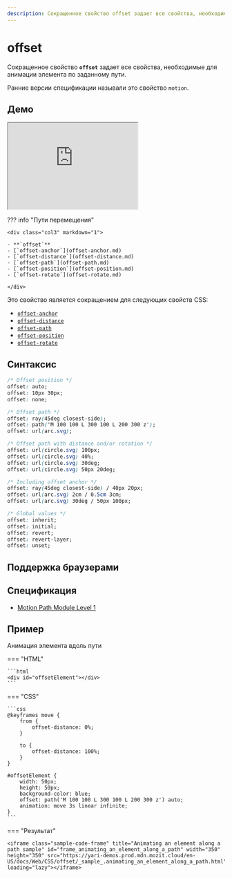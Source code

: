 ```yaml
---
description: Сокращенное свойство offset задает все свойства, необходимые для анимации элемента по заданному пути
---
```


# offset

Сокращенное свойство **`offset`** задает все свойства, необходимые для анимации элемента по заданному пути.

Ранние версии спецификации называли это свойство `motion`.

## Демо

<iframe class="interactive is-default-height" height="200" src="https://interactive-examples.mdn.mozilla.net/pages/css/offset.html" title="MDN Web Docs Interactive Example" loading="lazy" data-readystate="complete"></iframe>

??? info "Пути перемещения"

    <div class="col3" markdown="1">

    - **`offset`**
    - [`offset-anchor`](offset-anchor.md)
    - [`offset-distance`](offset-distance.md)
    - [`offset-path`](offset-path.md)
    - [`offset-position`](offset-position.md)
    - [`offset-rotate`](offset-rotate.md)

    </div>

Это свойство является сокращением для следующих свойств CSS:

- [`offset-anchor`](offset-anchor.md)
- [`offset-distance`](offset-distance.md)
- [`offset-path`](offset-path.md)
- [`offset-position`](offset-position.md)
- [`offset-rotate`](offset-rotate.md)

## Синтаксис

```css
/* Offset position */
offset: auto;
offset: 10px 30px;
offset: none;

/* Offset path */
offset: ray(45deg closest-side);
offset: path('M 100 100 L 300 100 L 200 300 z');
offset: url(arc.svg);

/* Offset path with distance and/or rotation */
offset: url(circle.svg) 100px;
offset: url(circle.svg) 40%;
offset: url(circle.svg) 30deg;
offset: url(circle.svg) 50px 20deg;

/* Including offset anchor */
offset: ray(45deg closest-side) / 40px 20px;
offset: url(arc.svg) 2cm / 0.5cm 3cm;
offset: url(arc.svg) 30deg / 50px 100px;

/* Global values */
offset: inherit;
offset: initial;
offset: revert;
offset: revert-layer;
offset: unset;
```

## Поддержка браузерами

<p class="ciu_embed" data-feature="mdn-css__properties__offset" data-periods="future_1,current,past_1,past_2" data-accessible-colours="false"></p>

## Спецификация

- [Motion Path Module Level 1](https://drafts.fxtf.org/motion/#offset-shorthand)

## Пример

Анимация элемента вдоль пути

=== "HTML"

    ```html
    <div id="offsetElement"></div>
    ```

=== "CSS"

    ```css
    @keyframes move {
    	from {
    		offset-distance: 0%;
    	}

    	to {
    		offset-distance: 100%;
    	}
    }

    #offsetElement {
    	width: 50px;
    	height: 50px;
    	background-color: blue;
    	offset: path('M 100 100 L 300 100 L 200 300 z') auto;
    	animation: move 3s linear infinite;
    }
    ```

=== "Результат"

    <iframe class="sample-code-frame" title="Animating an element along a path sample" id="frame_animating_an_element_along_a_path" width="350" height="350" src="https://yari-demos.prod.mdn.mozit.cloud/en-US/docs/Web/CSS/offset/_sample_.animating_an_element_along_a_path.html" loading="lazy"></iframe>
